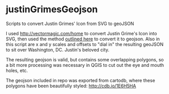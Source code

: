 # justinGrimesGeojson
Scripts to convert Justin Grimes' Icon from SVG to geoJSON

I used http://vectormagic.com/home to convert Justin Grime's Icon into SVG, then used the method [outlined here](http://whaticode.com/2012/02/01/converting-svg-paths-to-polygons/) to convert it to geojson.
Also in this script are x and y scales and offsets to "dial in" the resulting geoJSON to sit over Washington, DC. Justin's beloved city.

The resulting geojson is valid, but contains some overlapping polygons, so a bit more processing was necessary in QGIS to cut out the eye and mouth holes, etc.

The geojson included in repo was exported from cartodb, where these polygons have been beautifully styled: http://cdb.io/1E6H5HA
